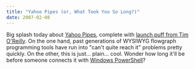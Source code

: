 ```yaml
---
title: "Yahoo Pipes (or, What Took You So Long?)"
date: 2007-02-08
---
```

Big splash today about <a href="http://radar.oreilly.com/archives/2007/02/yahoo_pipes_the.html">Yahoo Pipes</a>, complete with <a href="http://radar.oreilly.com/archives/2007/02/pipes_and_filte.html">launch puff from Tim O'Reilly</a>.  On the one hand, past generations of WYSIWYG flowgraph programming tools have run into "can't quite reach it" problems pretty quickly.  On the other, this is just… plain… cool.  Wonder how long it'll be before someone connects it with <a href="http://en.wikipedia.org/wiki/Windows_PowerShell">Windows PowerShell</a>?
